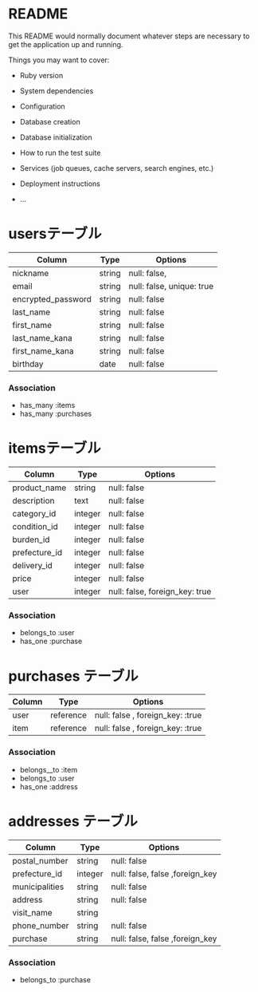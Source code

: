 # README

This README would normally document whatever steps are necessary to get the
application up and running.

Things you may want to cover:

* Ruby version

* System dependencies

* Configuration

* Database creation

* Database initialization

* How to run the test suite

* Services (job queues, cache servers, search engines, etc.)

* Deployment instructions

* ...
# usersテーブル
| Column             | Type               | Options                   |
| ------------------ | ------------------ | ------------------------- |
| nickname           | string             | null: false,              |
| email              | string             | null: false, unique: true |
| encrypted_password | string             | null: false               |
| last_name          | string             | null: false               |
| first_name         | string             | null: false               |
| last_name_kana     | string             | null: false               |
| first_name_kana    | string             | null: false               |
| birthday           | date               | null: false               |

### Association
- has_many :items
- has_many :purchases


# itemsテーブル
| Column        | Type    | Options                        |
| ------------- | ------- | ------------------------------ |
| product_name  | string  | null: false                    |
| description   | text    | null: false                    |
| category_id   | integer | null: false                    |
| condition_id  | integer | null: false                    |
| burden_id     | integer | null: false                    |
| prefecture_id | integer | null: false                    |
| delivery_id   | integer | null: false                    |
| price         | integer | null: false                    |
| user          | integer | null: false, foreign_key: true |

### Association
- belongs_to :user
- has_one :purchase


# purchases テーブル
| Column      | Type      | Options                          |
| ----------- | --------- | -------------------------------- |
| user        | reference | null: false , foreign_key: :true |
| item        | reference | null: false , foreign_key: :true |

### Association
- belongs__to :item
- belongs_to :user
- has_one :address


# addresses テーブル
| Column            | Type    | Options                         |
| ----------------- | ------- | ------------------------------- |
| postal_number     | string  | null: false                     |
| prefecture_id     | integer | null: false, false ,foreign_key |
| municipalities    | string  | null: false                     |
| address           | string  | null: false                     |
| visit_name        | string  |                                 |
| phone_number      | string  | null: false                     |
| purchase          | string  | null: false, false ,foreign_key |

### Association
- belongs_to :purchase
